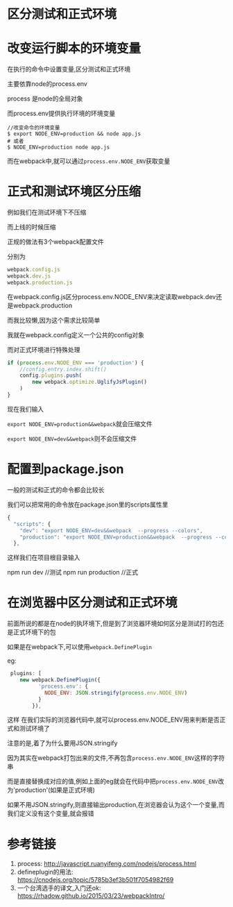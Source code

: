 # 区分测试和正式环境 

# 改变运行脚本的环境变量

在执行的命令中设置变量,区分测试和正式环境

主要依靠node的process.env

process 是node的全局对象

而process.env提供执行环境的环境变量

```shell
//改变命令的环境变量
$ export NODE_ENV=production && node app.js
# 或者
$ NODE_ENV=production node app.js
```

而在webpack中,就可以通过`process.env.NODE_ENV`获取变量

# 正式和测试环境区分压缩

例如我们在测试环境下不压缩

而上线的时候压缩

正规的做法有3个webpack配置文件

分别为

```javascript
webpack.config.js
webpack.dev.js
webpack.production.js
```
在webpack.config.js区分process.env.NODE_ENV来决定读取webpack.dev还是webpack.production

而我比较懒,因为这个需求比较简单

我就在webpack.config定义一个公共的config对象

而对正式环境进行特殊处理

```javascript
if (process.env.NODE_ENV === 'production') {
    //config.entry.index.shift()
    config.plugins.push(
        new webpack.optimize.UglifyJsPlugin()
    )
}

```

现在我们输入

`export NODE_ENV=production&&webpack`就会压缩文件

`export NODE_ENV=dev&&webpack`则不会压缩文件

# 配置到package.json

一般的测试和正式的命令都会比较长

我们可以把常用的命令放在package.json里的scripts属性里

```javascript
{
  "scripts": {
    "dev": "export NODE_ENV=dev&&webpack  --progress --colors",
    "production": "export NODE_ENV=production&&webpack  --progress --colors",
  },
```

这样我们在项目根目录输入

npm run dev //测试
npm run production //正式

# 在浏览器中区分测试和正式环境

前面所说的都是在node的执环境下,但是到了浏览器环境如何区分是测试打的包还是正式环境下的包

如果是在webpack下,可以使用`webpack.DefinePlugin`

eg:

```javascript
 plugins: [
    new webpack.DefinePlugin({
          'process.env': {
            NODE_ENV: JSON.stringify(process.env.NODE_ENV)
          }
        }),

```

这样 在我们实际的浏览器代码中,就可以process.env.NODE_ENV用来判断是否正式和测试环境了

注意的是,着了为什么要用JSON.stringify

因为其实在webpack打包出来的文件,不再包含`process.env.NODE_ENV`这样的字符串

而是直接替换成对应的值,例如上面的eg就会在代码中把`process.env.NODE_ENV`改为'production'(如果是正式环境)

如果不用JSON.stringify,则直接输出production,在浏览器会认为这个一个变量,而我们定义没有这个变量,就会报错



# 参考链接

1. process: http://javascript.ruanyifeng.com/nodejs/process.html
2. defineplugin的用法: https://cnodejs.org/topic/5785b3ef3b501f7054982f69
3. 一个台湾选手的译文,入门还ok: https://rhadow.github.io/2015/03/23/webpackIntro/